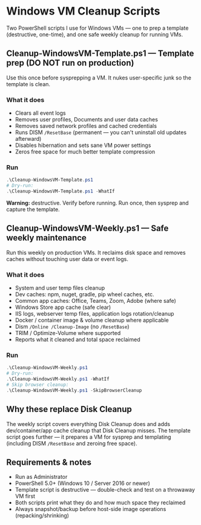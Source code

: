 # Windows VM Cleanup Scripts

Two PowerShell scripts I use for Windows VMs — one to prep a template (destructive, one-time), and one safe weekly cleanup for running VMs.

## Cleanup-WindowsVM-Template.ps1 — Template prep (DO NOT run on production)

Use this once before sysprepping a VM. It nukes user-specific junk so the template is clean.

### What it does
- Clears all event logs
- Removes user profiles, Documents and user data caches
- Removes saved network profiles and cached credentials
- Runs DISM `/ResetBase` (permanent — you can't uninstall old updates afterward)
- Disables hibernation and sets sane VM power settings
- Zeros free space for much better template compression

### Run
```powershell
.\Cleanup-WindowsVM-Template.ps1
# Dry-run:
.\Cleanup-WindowsVM-Template.ps1 -WhatIf
```

**Warning:** destructive. Verify before running. Run once, then sysprep and capture the template.

## Cleanup-WindowsVM-Weekly.ps1 — Safe weekly maintenance

Run this weekly on production VMs. It reclaims disk space and removes caches without touching user data or event logs.

### What it does
- System and user temp files cleanup
- Dev caches: npm, nuget, gradle, pip wheel caches, etc.
- Common app caches: Office, Teams, Zoom, Adobe (where safe)
- Windows Store app cache (safe clear)
- IIS logs, webserver temp files, application logs rotation/cleanup
- Docker / container image & volume cleanup where applicable
- Dism `/Online /Cleanup-Image` (no `/ResetBase`)
- TRIM / Optimize-Volume where supported
- Reports what it cleaned and total space reclaimed

### Run
```powershell
.\Cleanup-WindowsVM-Weekly.ps1
# Dry-run:
.\Cleanup-WindowsVM-Weekly.ps1 -WhatIf
# Skip browser cleanup:
.\Cleanup-WindowsVM-Weekly.ps1 -SkipBrowserCleanup
```

## Why these replace Disk Cleanup

The weekly script covers everything Disk Cleanup does and adds dev/container/app cache cleanup that Disk Cleanup misses. The template script goes further — it prepares a VM for sysprep and templating (including DISM `/ResetBase` and zeroing free space).

## Requirements & notes

- Run as Administrator
- PowerShell 5.0+ (Windows 10 / Server 2016 or newer)
- Template script is destructive — double-check and test on a throwaway VM first
- Both scripts print what they do and how much space they reclaimed
- Always snapshot/backup before host-side image operations (repacking/shrinking)
